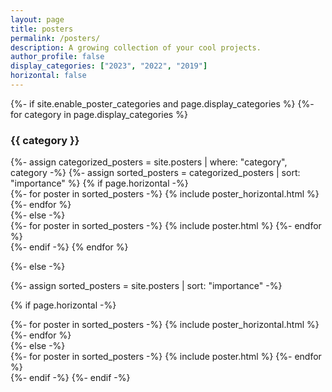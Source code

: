 ```yaml
---
layout: page
title: posters
permalink: /posters/
description: A growing collection of your cool projects.
author_profile: false
display_categories: ["2023", "2022", "2019"]
horizontal: false
---
```


<!-- pages/posters.md -->
<div class="posters">
{%- if site.enable_poster_categories and page.display_categories %}
  <!-- Display categorized posters -->
  {%- for category in page.display_categories %}
  <h3 class="category">{{ category }}</h3>
  {%- assign categorized_posters = site.posters | where: "category", category -%}
  {%- assign sorted_posters = categorized_posters | sort: "importance" %}
  <!-- Generate cards for each poster -->
  {% if page.horizontal -%}
  <div class="container">
    <div class="row row-cols-2">
    {%- for poster in sorted_posters -%}
      {% include poster_horizontal.html %}
    {%- endfor %}
    </div>
  </div>
  {%- else -%}
  <div class="grid">
    {%- for poster in sorted_posters -%}
      {% include poster.html %}
    {%- endfor %}
  </div>
  {%- endif -%}
  {% endfor %}

{%- else -%}
<!-- Display posters without categories -->
  {%- assign sorted_posters = site.posters | sort: "importance" -%}
  <!-- Generate cards for each poster -->
  {% if page.horizontal -%}
  <div class="container">
    <div class="row row-cols-2">
    {%- for poster in sorted_posters -%}
      {% include poster_horizontal.html %}
    {%- endfor %}
    </div>
  </div>
  {%- else -%}
  <div class="grid">
    {%- for poster in sorted_posters -%}
      {% include poster.html %}
    {%- endfor %}
  </div>
  {%- endif -%}
{%- endif -%}
</div>